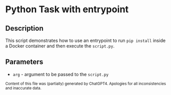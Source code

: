 # Python Task with entrypoint
## Description
This script demonstrates how to use an entrypoint to run `pip install` inside a Docker container and then execute the `script.py`.

## Parameters
- `arg` - argument to be passed to the `script.py`

<sub>Content of this file was (partially) generated by ChatGPT4. Apologies for all inconsistencies and inaccurate data.</sub>